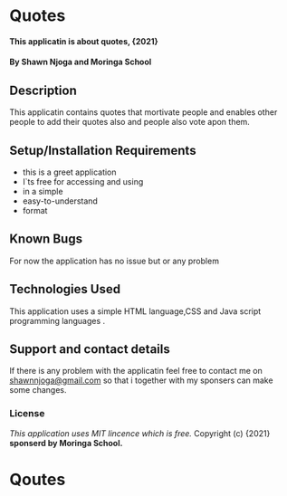 # Quotes
#### This applicatin is about quotes, {2021}
#### By **Shawn Njoga and Moringa School**
## Description
This applicatin contains quotes that mortivate people and enables other people to add their quotes also and people also vote apon them. 
## Setup/Installation Requirements
* this is a greet application
* I`ts free for accessing and using
* in a simple
* easy-to-understand
* format
## Known Bugs
For now the application has no issue but or any problem
## Technologies Used
This application uses a simple HTML language,CSS and Java script programming languages .
## Support and contact details
If there is any problem with the applicatin feel free to contact me on shawnnjoga@gmail.com so that i together with my sponsers can make some changes.
### License
*This application uses MIT lincence which is free.*
Copyright (c) {2021} **sponserd by Moringa School.**

# Qoutes